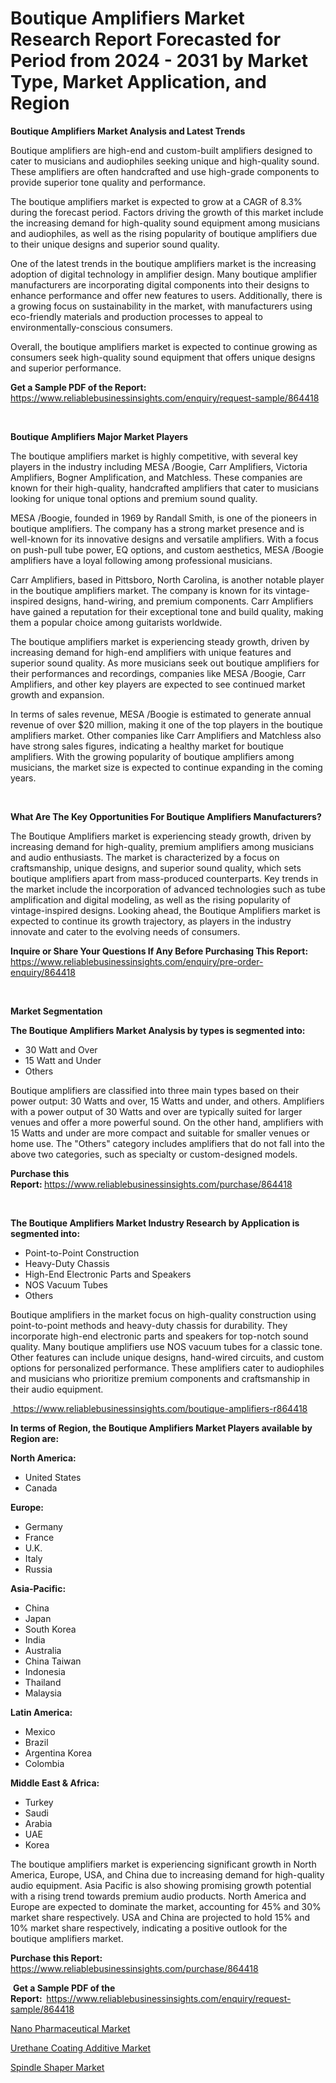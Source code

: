 <p><h1>Boutique Amplifiers Market Research Report Forecasted for Period from 2024 -  2031 by Market Type, Market Application, and Region</h1></p><p><strong>Boutique Amplifiers Market Analysis and Latest Trends</strong></p>
<p><p>Boutique amplifiers are high-end and custom-built amplifiers designed to cater to musicians and audiophiles seeking unique and high-quality sound. These amplifiers are often handcrafted and use high-grade components to provide superior tone quality and performance.</p><p>The boutique amplifiers market is expected to grow at a CAGR of 8.3% during the forecast period. Factors driving the growth of this market include the increasing demand for high-quality sound equipment among musicians and audiophiles, as well as the rising popularity of boutique amplifiers due to their unique designs and superior sound quality.</p><p>One of the latest trends in the boutique amplifiers market is the increasing adoption of digital technology in amplifier design. Many boutique amplifier manufacturers are incorporating digital components into their designs to enhance performance and offer new features to users. Additionally, there is a growing focus on sustainability in the market, with manufacturers using eco-friendly materials and production processes to appeal to environmentally-conscious consumers.</p><p>Overall, the boutique amplifiers market is expected to continue growing as consumers seek high-quality sound equipment that offers unique designs and superior performance.</p></p>
<p><strong>Get a Sample PDF of the Report:&nbsp;</strong> <a href="https://www.reliablebusinessinsights.com/enquiry/request-sample/864418">https://www.reliablebusinessinsights.com/enquiry/request-sample/864418</a></p>
<p>&nbsp;</p>
<p><strong>Boutique Amplifiers Major Market Players</strong></p>
<p><p>The boutique amplifiers market is highly competitive, with several key players in the industry including MESA /Boogie, Carr Amplifiers, Victoria Amplifiers, Bogner Amplification, and Matchless. These companies are known for their high-quality, handcrafted amplifiers that cater to musicians looking for unique tonal options and premium sound quality.</p><p>MESA /Boogie, founded in 1969 by Randall Smith, is one of the pioneers in boutique amplifiers. The company has a strong market presence and is well-known for its innovative designs and versatile amplifiers. With a focus on push-pull tube power, EQ options, and custom aesthetics, MESA /Boogie amplifiers have a loyal following among professional musicians.</p><p>Carr Amplifiers, based in Pittsboro, North Carolina, is another notable player in the boutique amplifiers market. The company is known for its vintage-inspired designs, hand-wiring, and premium components. Carr Amplifiers have gained a reputation for their exceptional tone and build quality, making them a popular choice among guitarists worldwide.</p><p>The boutique amplifiers market is experiencing steady growth, driven by increasing demand for high-end amplifiers with unique features and superior sound quality. As more musicians seek out boutique amplifiers for their performances and recordings, companies like MESA /Boogie, Carr Amplifiers, and other key players are expected to see continued market growth and expansion.</p><p>In terms of sales revenue, MESA /Boogie is estimated to generate annual revenue of over $20 million, making it one of the top players in the boutique amplifiers market. Other companies like Carr Amplifiers and Matchless also have strong sales figures, indicating a healthy market for boutique amplifiers. With the growing popularity of boutique amplifiers among musicians, the market size is expected to continue expanding in the coming years.</p></p>
<p>&nbsp;</p>
<p><strong>What Are The Key Opportunities For Boutique Amplifiers Manufacturers?</strong></p>
<p><p>The Boutique Amplifiers market is experiencing steady growth, driven by increasing demand for high-quality, premium amplifiers among musicians and audio enthusiasts. The market is characterized by a focus on craftsmanship, unique designs, and superior sound quality, which sets boutique amplifiers apart from mass-produced counterparts. Key trends in the market include the incorporation of advanced technologies such as tube amplification and digital modeling, as well as the rising popularity of vintage-inspired designs. Looking ahead, the Boutique Amplifiers market is expected to continue its growth trajectory, as players in the industry innovate and cater to the evolving needs of consumers.</p></p>
<p><strong>Inquire or Share Your Questions If Any Before Purchasing This Report:</strong> <a href="https://www.reliablebusinessinsights.com/enquiry/pre-order-enquiry/864418">https://www.reliablebusinessinsights.com/enquiry/pre-order-enquiry/864418</a></p>
<p>&nbsp;</p>
<p><strong>Market Segmentation</strong></p>
<p><strong>The Boutique Amplifiers Market Analysis by types is segmented into:</strong></p>
<p><ul><li>30 Watt and Over</li><li>15 Watt and Under</li><li>Others</li></ul></p>
<p><p>Boutique amplifiers are classified into three main types based on their power output: 30 Watts and over, 15 Watts and under, and others. Amplifiers with a power output of 30 Watts and over are typically suited for larger venues and offer a more powerful sound. On the other hand, amplifiers with 15 Watts and under are more compact and suitable for smaller venues or home use. The "Others" category includes amplifiers that do not fall into the above two categories, such as specialty or custom-designed models.</p></p>
<p><strong>Purchase this Report:&nbsp;</strong><a href="https://www.reliablebusinessinsights.com/purchase/864418">https://www.reliablebusinessinsights.com/purchase/864418</a></p>
<p>&nbsp;</p>
<p><strong>The Boutique Amplifiers Market Industry Research by Application is segmented into:</strong></p>
<p><ul><li>Point-to-Point Construction</li><li>Heavy-Duty Chassis</li><li>High-End Electronic Parts and Speakers</li><li>NOS Vacuum Tubes</li><li>Others</li></ul></p>
<p><p>Boutique amplifiers in the market focus on high-quality construction using point-to-point methods and heavy-duty chassis for durability. They incorporate high-end electronic parts and speakers for top-notch sound quality. Many boutique amplifiers use NOS vacuum tubes for a classic tone. Other features can include unique designs, hand-wired circuits, and custom options for personalized performance. These amplifiers cater to audiophiles and musicians who prioritize premium components and craftsmanship in their audio equipment.</p></p>
<p><a href="https://www.reliablebusinessinsights.com/boutique-amplifiers-r864418">&nbsp;https://www.reliablebusinessinsights.com/boutique-amplifiers-r864418</a></p>
<p><strong>In terms of Region, the Boutique Amplifiers Market Players available by Region are:</strong></p>
<p>
    <p> <strong> North America: </strong>
        <ul>
            <li>United States</li>
            <li>Canada</li>
        </ul>
        </p> 
    <p> <strong> Europe: </strong>
        <ul>
            <li>Germany</li>
            <li>France</li>
            <li>U.K.</li>
            <li>Italy</li>
            <li>Russia</li>
        </ul>
        </p> 
    <p> <strong> Asia-Pacific: </strong>
        <ul>
            <li>China</li>
            <li>Japan</li>
            <li>South Korea</li>
            <li>India</li>
            <li>Australia</li>
            <li>China Taiwan</li>
            <li>Indonesia</li>
            <li>Thailand</li>
            <li>Malaysia</li>
        </ul>
        </p> 
    <p> <strong> Latin America: </strong>
        <ul>
            <li>Mexico</li>
            <li>Brazil</li>
            <li>Argentina Korea</li>
            <li>Colombia</li>
        </ul>
        </p> 
    <p> <strong> Middle East & Africa: </strong>
        <ul>
            <li>Turkey</li>
            <li>Saudi</li>
            <li>Arabia</li>
            <li>UAE</li>
            <li>Korea</li>
        </ul>
    </p>
    </p>
<p><p>The boutique amplifiers market is experiencing significant growth in North America, Europe, USA, and China due to increasing demand for high-quality audio equipment. Asia Pacific is also showing promising growth potential with a rising trend towards premium audio products. North America and Europe are expected to dominate the market, accounting for 45% and 30% market share respectively. USA and China are projected to hold 15% and 10% market share respectively, indicating a positive outlook for the boutique amplifiers market.</p></p>
<p><strong>Purchase this Report: </strong><a href="https://www.reliablebusinessinsights.com/purchase/864418">https://www.reliablebusinessinsights.com/purchase/864418</a></p>
<p>&nbsp;<strong>Get a Sample PDF of the Report:&nbsp;&nbsp;</strong><a href="https://www.reliablebusinessinsights.com/enquiry/request-sample/864418">https://www.reliablebusinessinsights.com/enquiry/request-sample/864418</a></p>
<p><strong></strong></p>
<p><p><a href="https://www.linkedin.com/pulse/nano-pharmaceutical-market-size-segmentation-trends-growth-ik1of?trackingId=V%2FkjjkiPPX4MHFlsvv4hDA%3D%3D">Nano Pharmaceutical Market</a></p><p><a href="https://www.linkedin.com/pulse/future-trends-global-urethane-coating-additive-market-insights-hedff?trackingId=Tl9R4%2BJN6IBQ15IoJ92fYg%3D%3D">Urethane Coating Additive Market</a></p><p><a href="https://github.com/provorikovar/Market-Research-Report-List-5/blob/main/spindle-shaper-market.md">Spindle Shaper Market</a></p></p>